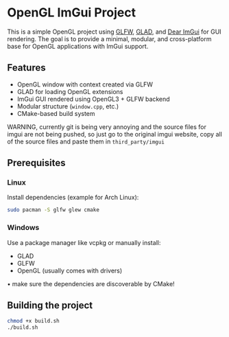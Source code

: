 # OpenGL ImGui Project

This is a simple OpenGL project using [GLFW](https://www.glfw.org/), [GLAD](https://glad.dav1d.de/), and [Dear ImGui](https://github.com/ocornut/imgui) for GUI rendering. The goal is to provide a minimal, modular, and cross-platform base for OpenGL applications with ImGui support.

## Features

- OpenGL window with context created via GLFW
- GLAD for loading OpenGL extensions
- ImGui GUI rendered using OpenGL3 + GLFW backend
- Modular structure (`window.cpp`, etc.)
- CMake-based build system

WARNING, currently git is being very annoying and the source files for imgui are not being pushed, so just go to the original imgui website, copy all of the source files and paste them in `third_party/imgui`

## Prerequisites

### Linux

Install dependencies (example for Arch Linux):

```bash
sudo pacman -S glfw glew cmake
```
### Windows

Use a package manager like vcpkg or manually install:
+ GLAD
+ GLFW
+ OpenGL (usually comes with drivers)

• make sure the dependencies are discoverable by CMake!
  
## Building the project

```bash
chmod +x build.sh
./build.sh

```

